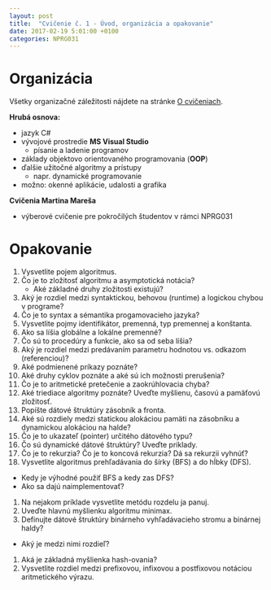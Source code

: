 ```yaml
---
layout: post
title:  "Cvičenie č. 1 - Úvod, organizácia a opakovanie"
date: 2017-02-19 5:01:00 +0100
categories: NPRG031
---
```

# Organizácia
Všetky organizačné záležitosti nájdete na stránke <a href="/about">O cvičeniach</a>.

**Hrubá osnova:**

* jazyk C#
* vývojové prostredie **MS Visual Studio**
  * písanie a ladenie programov
* základy objektovo orientovaného programovania (**OOP**)
* ďalšie užitočné algoritmy a prístupy
  * napr. dynamické programovanie
* možno: okenné aplikácie, udalosti a grafika

**Cvičenia Martina Mareša**

* výberové cvičenie pre pokročilých študentov v rámci NPRG031

# Opakovanie

1. Vysvetlite pojem algoritmus.
1. Čo je to zložitosť algoritmu a asymptotická notácia?
   * Aké základné druhy zložitosti existujú?
1. Aký je rozdiel medzi syntaktickou, behovou (runtime) a logickou chybou v programe?
1. Čo je to syntax a sémantika progamovacieho jazyka?
1. Vysvetlite pojmy identifikátor, premenná, typ premennej a konštanta.
1. Ako sa líšia globálne a lokálne premenné?
1. Čo sú to procedúry a funkcie, ako sa od seba líšia?
1. Aký je rozdiel medzi predávaním parametru hodnotou vs. odkazom (referenciou)?
1. Aké podmienené príkazy poznáte?
1. Aké druhy cyklov poznáte a aké sú ich možnosti prerušenia?
1. Čo je to aritmetické pretečenie a zaokrúhlovacia chyba?
1. Aké triediace algoritmy poznáte? Uveďte myšlienu, časovú a pamäťovú zložitosť.
1. Popíšte dátové štruktúry zásobník a fronta.
1. Aké sú rozdiely medzi statickou alokáciou pamäti na zásobníku a dynamickou alokáciou na halde?
1. Čo je to ukazateľ (pointer) určitého dátového typu?
1. Čo sú dynamické dátové štruktúry? Uveďte príklady.
1. Čo je to rekurzia? Čo je to koncová rekurzia? Dá sa rekurzii vyhnúť?
1. Vysvetlite algoritmus prehľadávania do šírky (BFS) a do hĺbky (DFS).
  * Kedy je výhodné použiť BFS a kedy zas DFS?
  * Ako sa dajú naimplementovať?
1. Na nejakom príklade vysvetlite metódu rozdelu ja panuj.
1. Uveďte hlavnú myšlienku algoritmu minimax.
1. Definujte dátové štruktúry binárneho vyhľadávacieho stromu a binárnej haldy?
  * Aký je medzi nimi rozdieľ?
1. Aká je základná myšlienka hash-ovania?
1. Vysvetlite rozdiel medzi prefixovou, infixovou a postfixovou notáciou aritmetického výrazu.

